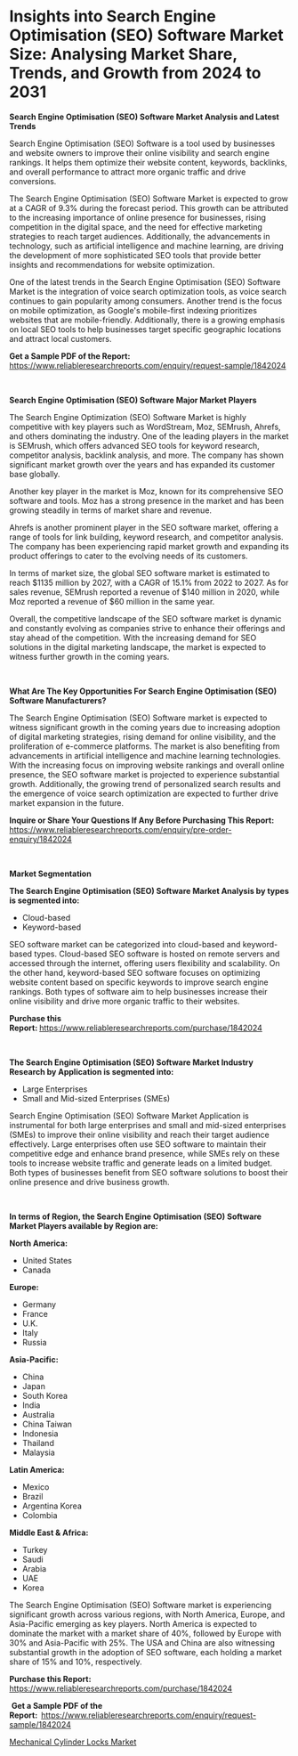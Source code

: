 <p><h1>Insights into Search Engine Optimisation (SEO) Software Market Size: Analysing Market Share, Trends, and Growth from 2024 to 2031</h1></p><p><strong>Search Engine Optimisation (SEO) Software Market Analysis and Latest Trends</strong></p>
<p><p>Search Engine Optimisation (SEO) Software is a tool used by businesses and website owners to improve their online visibility and search engine rankings. It helps them optimize their website content, keywords, backlinks, and overall performance to attract more organic traffic and drive conversions.</p><p>The Search Engine Optimisation (SEO) Software Market is expected to grow at a CAGR of 9.3% during the forecast period. This growth can be attributed to the increasing importance of online presence for businesses, rising competition in the digital space, and the need for effective marketing strategies to reach target audiences. Additionally, the advancements in technology, such as artificial intelligence and machine learning, are driving the development of more sophisticated SEO tools that provide better insights and recommendations for website optimization.</p><p>One of the latest trends in the Search Engine Optimisation (SEO) Software Market is the integration of voice search optimization tools, as voice search continues to gain popularity among consumers. Another trend is the focus on mobile optimization, as Google's mobile-first indexing prioritizes websites that are mobile-friendly. Additionally, there is a growing emphasis on local SEO tools to help businesses target specific geographic locations and attract local customers.</p></p>
<p><strong>Get a Sample PDF of the Report:&nbsp;</strong> <a href="https://www.reliableresearchreports.com/enquiry/request-sample/1842024">https://www.reliableresearchreports.com/enquiry/request-sample/1842024</a></p>
<p>&nbsp;</p>
<p><strong>Search Engine Optimisation (SEO) Software Major Market Players</strong></p>
<p><p>The Search Engine Optimization (SEO) Software Market is highly competitive with key players such as WordStream, Moz, SEMrush, Ahrefs, and others dominating the industry. One of the leading players in the market is SEMrush, which offers advanced SEO tools for keyword research, competitor analysis, backlink analysis, and more. The company has shown significant market growth over the years and has expanded its customer base globally.</p><p>Another key player in the market is Moz, known for its comprehensive SEO software and tools. Moz has a strong presence in the market and has been growing steadily in terms of market share and revenue.</p><p>Ahrefs is another prominent player in the SEO software market, offering a range of tools for link building, keyword research, and competitor analysis. The company has been experiencing rapid market growth and expanding its product offerings to cater to the evolving needs of its customers.</p><p>In terms of market size, the global SEO software market is estimated to reach $1135 million by 2027, with a CAGR of 15.1% from 2022 to 2027. As for sales revenue, SEMrush reported a revenue of $140 million in 2020, while Moz reported a revenue of $60 million in the same year.</p><p>Overall, the competitive landscape of the SEO software market is dynamic and constantly evolving as companies strive to enhance their offerings and stay ahead of the competition. With the increasing demand for SEO solutions in the digital marketing landscape, the market is expected to witness further growth in the coming years.</p></p>
<p>&nbsp;</p>
<p><strong>What Are The Key Opportunities For Search Engine Optimisation (SEO) Software Manufacturers?</strong></p>
<p><p>The Search Engine Optimisation (SEO) Software market is expected to witness significant growth in the coming years due to increasing adoption of digital marketing strategies, rising demand for online visibility, and the proliferation of e-commerce platforms. The market is also benefiting from advancements in artificial intelligence and machine learning technologies. With the increasing focus on improving website rankings and overall online presence, the SEO software market is projected to experience substantial growth. Additionally, the growing trend of personalized search results and the emergence of voice search optimization are expected to further drive market expansion in the future.</p></p>
<p><strong>Inquire or Share Your Questions If Any Before Purchasing This Report:</strong> <a href="https://www.reliableresearchreports.com/enquiry/pre-order-enquiry/1842024">https://www.reliableresearchreports.com/enquiry/pre-order-enquiry/1842024</a></p>
<p>&nbsp;</p>
<p><strong>Market Segmentation</strong></p>
<p><strong>The Search Engine Optimisation (SEO) Software Market Analysis by types is segmented into:</strong></p>
<p><ul><li>Cloud-based</li><li>Keyword-based</li></ul></p>
<p><p>SEO software market can be categorized into cloud-based and keyword-based types. Cloud-based SEO software is hosted on remote servers and accessed through the internet, offering users flexibility and scalability. On the other hand, keyword-based SEO software focuses on optimizing website content based on specific keywords to improve search engine rankings. Both types of software aim to help businesses increase their online visibility and drive more organic traffic to their websites.</p></p>
<p><strong>Purchase this Report:&nbsp;</strong><a href="https://www.reliableresearchreports.com/purchase/1842024">https://www.reliableresearchreports.com/purchase/1842024</a></p>
<p>&nbsp;</p>
<p><strong>The Search Engine Optimisation (SEO) Software Market Industry Research by Application is segmented into:</strong></p>
<p><ul><li>Large Enterprises</li><li>Small and Mid-sized Enterprises (SMEs)</li></ul></p>
<p><p>Search Engine Optimisation (SEO) Software Market Application is instrumental for both large enterprises and small and mid-sized enterprises (SMEs) to improve their online visibility and reach their target audience effectively. Large enterprises often use SEO software to maintain their competitive edge and enhance brand presence, while SMEs rely on these tools to increase website traffic and generate leads on a limited budget. Both types of businesses benefit from SEO software solutions to boost their online presence and drive business growth.</p></p>
<p>&nbsp;</p>
<p><strong>In terms of Region, the Search Engine Optimisation (SEO) Software Market Players available by Region are:</strong></p>
<p>
    <p> <strong> North America: </strong>
        <ul>
            <li>United States</li>
            <li>Canada</li>
        </ul>
        </p> 
    <p> <strong> Europe: </strong>
        <ul>
            <li>Germany</li>
            <li>France</li>
            <li>U.K.</li>
            <li>Italy</li>
            <li>Russia</li>
        </ul>
        </p> 
    <p> <strong> Asia-Pacific: </strong>
        <ul>
            <li>China</li>
            <li>Japan</li>
            <li>South Korea</li>
            <li>India</li>
            <li>Australia</li>
            <li>China Taiwan</li>
            <li>Indonesia</li>
            <li>Thailand</li>
            <li>Malaysia</li>
        </ul>
        </p> 
    <p> <strong> Latin America: </strong>
        <ul>
            <li>Mexico</li>
            <li>Brazil</li>
            <li>Argentina Korea</li>
            <li>Colombia</li>
        </ul>
        </p> 
    <p> <strong> Middle East & Africa: </strong>
        <ul>
            <li>Turkey</li>
            <li>Saudi</li>
            <li>Arabia</li>
            <li>UAE</li>
            <li>Korea</li>
        </ul>
    </p>
    </p>
<p><p>The Search Engine Optimisation (SEO) Software market is experiencing significant growth across various regions, with North America, Europe, and Asia-Pacific emerging as key players. North America is expected to dominate the market with a market share of 40%, followed by Europe with 30% and Asia-Pacific with 25%. The USA and China are also witnessing substantial growth in the adoption of SEO software, each holding a market share of 15% and 10%, respectively.</p></p>
<p><strong>Purchase this Report: </strong><a href="https://www.reliableresearchreports.com/purchase/1842024">https://www.reliableresearchreports.com/purchase/1842024</a></p>
<p>&nbsp;<strong>Get a Sample PDF of the Report:&nbsp;&nbsp;</strong><a href="https://www.reliableresearchreports.com/enquiry/request-sample/1842024">https://www.reliableresearchreports.com/enquiry/request-sample/1842024</a></p>
<p><strong></strong></p>
<p><p><a href="https://github.com/danielneavesallisons03mba/Market-Research-Report-List-1/blob/main/mechanical-cylinder-locks-market.md">Mechanical Cylinder Locks Market</a></p></p>